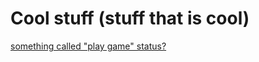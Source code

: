 # Cool stuff (stuff that is cool)

[something called "play game" status?](https://discordpy.readthedocs.io/en/stable/faq.html#how-do-i-set-the-playing-status)
